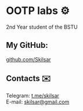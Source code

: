 # OOTP labs :gear:

2nd Year student of the BSTU

## My GitHub:
<a href="https://github.com/Skilsar" target="_blank">github.com/Skilsar</a>

## Contacts :envelope:
Telegram: <a href="https://t.me/skilsar" target="_blank">t.me/skilsar</a></br>
E-mail: skilsar@gmail.com
